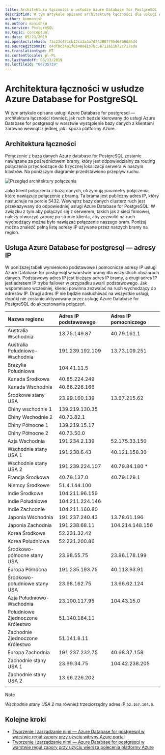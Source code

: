 ```yaml
---
title: Architektura łączności w usłudze Azure Database for PostgreSQL
description: W tym artykule opisano architekturę łączności dla usługi Azure Database for postgresql w warstwie serwera.
author: kummanish
ms.author: manishku
ms.service: PostgreSQL
ms.topic: conceptual
ms.date: 05/23/2019
ms.openlocfilehash: 73c23c471cb12ca3a3a7df4380779b464b8d86d4
ms.sourcegitcommit: d4dfbc34a1f03488e1b7bc5e711a11b72c717ada
ms.translationtype: MT
ms.contentlocale: pl-PL
ms.lasthandoff: 06/13/2019
ms.locfileid: "66735739"
---
```

# <a name="connectivity-architecture-in-azure-database-for-postgresql"></a>Architektura łączności w usłudze Azure Database for PostgreSQL
W tym artykule opisano usługi Azure Database for postgresql — architektura łączności również, jak ruch będzie kierowany do usługi Azure Database for postgresql w warstwie wystąpienie bazy danych z klientami zarówno wewnątrz jednej, jak i spoza platformy Azure.

## <a name="connectivity-architecture"></a>Architektura łączności
Połączenie z bazą danych Azure database for PostgreSQL zostanie nawiązane za pośrednictwem bramy, który jest odpowiedzialny za routing połączenia przychodzące do fizycznej lokalizacji serwera w naszym klastrów. Na poniższym diagramie przedstawiono przepływ ruchu.

![Przegląd architektury połączenia](./media/concepts-connectivity-architecture/connectivity-architecture-overview-proxy.png)

Jako klient połączenia z bazą danych, otrzymują parametry połączenia, które nawiązuje połączenie z bramą. Ta brama jest publiczny adres IP, który nasłuchuje na porcie 5432. Wewnątrz bazy danych clusterz ruch jest przekazywany do odpowiedniej usługi Azure Database for PostgreSQL. W związku z tym aby połączyć się z serwerem, takich jak z sieci firmowej, należy otworzyć zaporę po stronie klienta, aby zezwolić na ruch wychodzący można było nawiązać połączenie naszego bram. Poniżej można znaleźć pełną listę adresy IP używane przez naszych bramy na region.

## <a name="azure-database-for-postgresql-gateway-ip-addresses"></a>Usługa Azure Database for postgresql — adresy IP
W poniższej tabeli wymieniono podstawowe i pomocnicze adresy IP usługi Azure Database for postgresql w warstwie bramy dla wszystkich obszarach danych. Podstawowy adres IP jest bieżący adres IP bramy, a drugi adres IP jest adresem IP trybu failover w przypadku awarii podstawowego. Jak wspomniano wcześniej, klienci powinna zezwalać na ruch wychodzący do adresów IP. Drugi adres IP nie będzie nasłuchiwać na wszystkie usługi, dopóki nie zostanie aktywowany przez usługę Azure Database for PostgreSQL do akceptowania połączeń.

| **Nazwa regionu** | **Adres IP podstawowego** | **Adres IP pomocniczego** |
|:----------------|:-------------|:------------------------|
| Australia Wschodnia | 13.75.149.87 | 40.79.161.1 |
| Australia Południowo-Wschodnia | 191.239.192.109 | 13.73.109.251 |
| Brazylia Południowa | 104.41.11.5 | |
| Kanada Środkowa | 40.85.224.249 | |
| Kanada Wschodnia | 40.86.226.166 | |
| Środkowe stany USA | 23.99.160.139 | 13.67.215.62 |
| Chiny wschodnie 1 | 139.219.130.35 | |
| Chiny Wschodnie 2 | 40.73.82.1 | |
| Chiny Północne 1 | 139.219.15.17 | |
| Chiny Północne 2 | 40.73.50.0 | |
| Azja Wschodnia | 191.234.2.139 | 52.175.33.150 |
| Wschodnie stany USA 1 | 191.238.6.43 | 40.121.158.30 |
| Wschodnie stany USA 2 | 191.239.224.107 | 40.79.84.180 * |
| Francja Środkowa | 40.79.137.0 | 40.79.129.1 |
| Niemcy Środkowe | 51.4.144.100 | |
| Indie Środkowe | 104.211.96.159 | |
| Indie Południowe | 104.211.224.146 | |
| Indie Zachodnie | 104.211.160.80 | |
| Japonia Wschodnia | 191.237.240.43 | 13.78.61.196 |
| Japonia Zachodnia | 191.238.68.11 | 104.214.148.156 |
| Korea Środkowa | 52.231.32.42 | |
| Korea Południowa | 52.231.200.86 |  |
| Środkowo-północne stany USA | 23.98.55.75 | 23.96.178.199 |
| Europa Północna | 191.235.193.75 | 40.113.93.91 |
| Środkowo-południowe stany USA | 23.98.162.75 | 13.66.62.124 |
| Azja Południowo-Wschodnia | 23.100.117.95 | 104.43.15.0 |
| Południowe Zjednoczone Królestwo | 51.140.184.11 | |
| Zachodnie Zjednoczone Królestwo | 51.141.8.11| |
| Europa Zachodnia | 191.237.232.75 | 40.68.37.158 |
| Zachodnie stany USA 1 | 23.99.34.75 | 104.42.238.205 |
| Zachodnie stany USA 2 | 13.66.226.202 | |
||||

> [!NOTE]
> *Wschodnie stany USA 2* ma również trzeciorzędny adres IP `52.167.104.0`.

## <a name="next-steps"></a>Kolejne kroki

* [Tworzenie i zarządzanie nimi — Azure Database for postgresql w warstwie reguł zapory przy użyciu witryny Azure portal](./howto-manage-firewall-using-portal.md)
* [Tworzenie i zarządzanie nimi — Azure Database for postgresql w warstwie reguł zapory przy użyciu wiersza polecenia platformy Azure](./howto-manage-firewall-using-cli.md)
